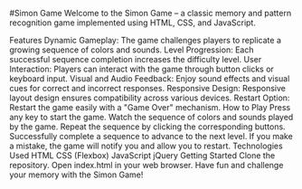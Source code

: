 #Simon Game
Welcome to the Simon Game – a classic memory and pattern recognition game implemented using HTML, CSS, and JavaScript.

Features
Dynamic Gameplay: The game challenges players to replicate a growing sequence of colors and sounds.
Level Progression: Each successful sequence completion increases the difficulty level.
User Interaction: Players can interact with the game through button clicks or keyboard input.
Visual and Audio Feedback: Enjoy sound effects and visual cues for correct and incorrect responses.
Responsive Design: Responsive layout design ensures compatibility across various devices.
Restart Option: Restart the game easily with a "Game Over" mechanism.
How to Play
Press any key to start the game.
Watch the sequence of colors and sounds played by the game.
Repeat the sequence by clicking the corresponding buttons.
Successfully complete a sequence to advance to the next level.
If you make a mistake, the game will notify you and allow you to restart.
Technologies Used
HTML
CSS (Flexbox)
JavaScript
jQuery
Getting Started
Clone the repository.
Open index.html in your web browser.
Have fun and challenge your memory with the Simon Game!
